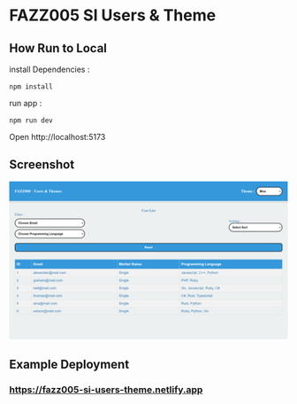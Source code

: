 # FAZZ005 SI Users & Theme

## How Run to Local

install Dependencies :

```
npm install
```

run app :

```
npm run dev
```

Open http://localhost:5173

## Screenshot

<img src='./public/assets/images/screenshot/FAZZ005-Users-Themes.png' width='auto' />

## Example Deployment

### <https://fazz005-si-users-theme.netlify.app>
